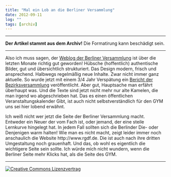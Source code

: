 ```yaml
---
title: "Mal ein Lob an die Berliner Versammlung"
date: 2012-09-11
log: ""
tags: [archiv]
---
```

<hr><b>Der Artikel stammt aus dem Archiv!</b> Die Formatirung kann beschädigt sein.<hr>
<p>Also ich muss sagen, der <a href="http://quaekerberlin.wordpress.com">Weblog der Berliner Versammlung</a> ist über die letzten Monate richtig gut geworden! Hübsche (hoffentlich) authentische Bilder, gut und übersichtlich strukturiert. Das Design modern, frisch und ansprechend.  Halbwegs regelmäßig neue Inhalte. Zwar nicht immer ganz aktuelle. So wurde jetzt mit einem 3/4 Jahr Verspätung  ein <a href="http://quaekerberlin.wordpress.com/2012/09/10/hirschluch-im-januar/">Bericht der Bezirksversammlung</a> veröffentlicht. Aber gut, Hauptsache  man erfährt überhaupt was. Und die Texte sind jetzt nicht mehr nur alte Kamelen, die man irgend wo abgeschrieben hat. Das es einen öffentlichen Veranstaltungskalender Gibt, ist auch nicht selbstverständlich für den GYM uns sei hier lobend erwähnt. </p>
<!--break-->
<p>Ich weiß nicht wer jetzt die Seite der Berliner Versammlung macht. Entweder ein Neuer der vom Fach ist, oder jemand, der eine steile Lernkurve hingelegt hat. In jedem Fall sollten sich die Berlinder Die- oder Denjenigen warm halten! Wie man es nicht macht, zeigt leider immer noch anschaulich die Website http://www.rgdf.de. Die ist auch nach ihre dritten Umgestaltung noch grauenhaft. Und das, ob wohl es eigentlich die wichtigere Seite sein sollte. Ich würde mich nicht wundern, wenn die Berliner Seite mehr Klicks hat, als die Seite des GYM.</p>


<hr>
<a rel="license" href="http://creativecommons.org/licenses/by-sa/3.0/"><img alt="Creative Commons Lizenzvertrag" style="border-width:0" src="http://i.creativecommons.org/l/by-sa/3.0/88x31.png" /></a>
